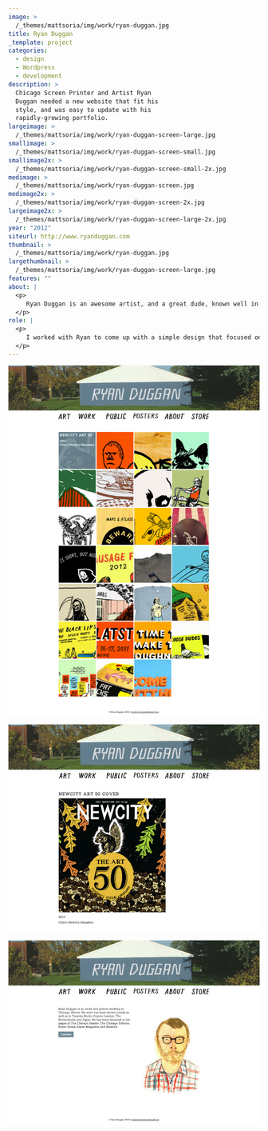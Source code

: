 ```yaml
---
image: >
  /_themes/mattsoria/img/work/ryan-duggan.jpg
title: Ryan Duggan
_template: project
categories:
  - design
  - Wordpress
  - development
description: >
  Chicago Screen Printer and Artist Ryan
  Duggan needed a new website that fit his
  style, and was easy to update with his
  rapidly-growing portfolio.
largeimage: >
  /_themes/mattsoria/img/work/ryan-duggan-screen-large.jpg
smallimage: >
  /_themes/mattsoria/img/work/ryan-duggan-screen-small.jpg
smallimage2x: >
  /_themes/mattsoria/img/work/ryan-duggan-screen-small-2x.jpg
medimage: >
  /_themes/mattsoria/img/work/ryan-duggan-screen.jpg
medimage2x: >
  /_themes/mattsoria/img/work/ryan-duggan-screen-2x.jpg
largeimage2x: >
  /_themes/mattsoria/img/work/ryan-duggan-screen-large-2x.jpg
year: "2012"
siteurl: http://www.ryanduggan.com
thumbnail: >
  /_themes/mattsoria/img/work/ryan-duggan.jpg
largethumbnail: >
  /_themes/mattsoria/img/work/ryan-duggan-screen-large.jpg
features: ""
about: |
  <p>
  	 Ryan Duggan is an awesome artist, and a great dude, known well in Chicago for his concert posters, hand-lettering, and his skateboard company <em>Hated</em>. Ryan is always working like a mad man, and his portfolio of commissions and artwork is constantly growing. His last website was made up of static HTML files that he would have to hack around every time he wanted to change or add something new. He hired me to help create a new site that was easy to update and maintain, looked great, and was accessible on phones and other small-screen devices for the various expos and festivals that he sells his prints at.
  </p>
role: |
  <p>
  	 I worked with Ryan to come up with a simple design that focused on showcasing his portfolio of work, while maintaining his signature style and personality. I built out a custom Wordpress theme that allowed Ryan the ability to add new work easily, and have the content and information fit in seamlessly with the design. I created a responsive layout that presents the work perfectly no matter what screen size it's view on. In order to help improve site performance with the large amount of images displayed on the site, I implemented a way to automatically losslessly compress any new images Ryan adds.
  </p>
---
```

<p>
	 <img src="/_themes/mattsoria/img/work/ryanduggan-screenshot1.jpg" alt="">
</p>
<p>
	 <img src="/_themes/mattsoria/img/work/ryanduggan-screenshot2.jpg" alt="">
</p>
<p>
	 <img src="/_themes/mattsoria/img/work/ryanduggan-screenshot3.jpg" alt="">
</p>